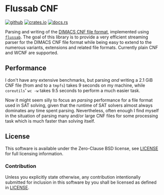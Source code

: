 # Flussab CNF

[![github][github-badge]][github]
[![crates.io][crate-badge]][crate]
[![docs.rs][docs-badge]][docs]

Parsing and writing of the [DIMACS CNF file format][dimacs-cnf], implemented
using [`flussab`][flussab]. The goal of this library is to provide a very
efficient streaming parser for the DIMACS CNF file format while being easy to
extend to the numerous variants, extensions and related file formats. Currently
plain CNF and WCNF are supported.

## Performance

I don't have any extensive benchmarks, but parsing _and_ writing a 2.1 GiB CNF
file (from and to a `tmpfs`) takes 9 seconds on my machine, while `coreutils`'
`wc -w` takes 9.5 seconds to perform a much easier task.

Now it might seem silly to focus an _parsing_ performance for a file format
used in SAT solving, given that the runtime of SAT solvers almost always
dominates any time spent parsing. Nevertheless, often enough I find myself in
the situation of parsing many and/or large CNF files for some processing task
which is much faster than solving itself.

[dimacs-cnf]:http://www.satcompetition.org/2009/format-benchmarks2009.html
[flussab]:https://crates.io/crates/flussab

## License

This software is available under the Zero-Clause BSD license, see
[LICENSE](LICENSE) for full licensing information.

### Contribution

Unless you explicitly state otherwise, any contribution intentionally submitted
for inclusion in this software by you shall be licensed as defined in
[LICENSE](LICENSE).

[github]:https://github.com/jix/flussab
[crate]:https://crates.io/crates/flussab-cnf
[docs]:https://docs.rs/flussab-cnf/*/flussab_cnf

[github-badge]: https://img.shields.io/badge/github-jix/flussab-blueviolet?style=flat-square
[crate-badge]: https://img.shields.io/crates/v/flussab-cnf?style=flat-square
[docs-badge]: https://img.shields.io/badge/docs.rs-flussab_cnf-informational?style=flat-square
